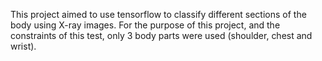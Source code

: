 This project aimed to use tensorflow to classify different sections of the body using X-ray images. For the purpose of this project, 
and the constraints of this test, only 3 body parts were used (shoulder, chest and wrist).

